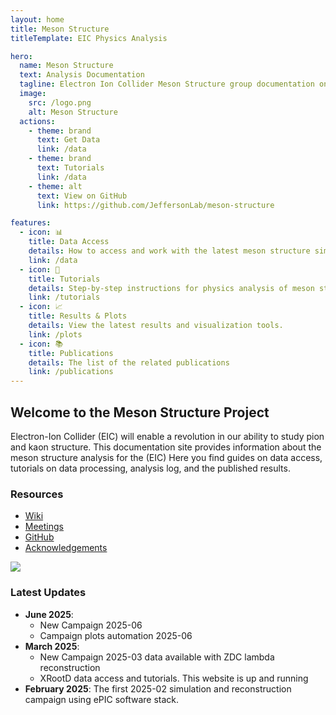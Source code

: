 ```yaml
---
layout: home
title: Meson Structure
titleTemplate: EIC Physics Analysis

hero:
  name: Meson Structure
  text: Analysis Documentation
  tagline: Electron Ion Collider Meson Structure group documentation on simulation, reconstruction and analysis   
  image:
    src: /logo.png
    alt: Meson Structure
  actions:
    - theme: brand
      text: Get Data
      link: /data
    - theme: brand
      text: Tutorials
      link: /data
    - theme: alt
      text: View on GitHub
      link: https://github.com/JeffersonLab/meson-structure

features:
  - icon: 📊
    title: Data Access
    details: How to access and work with the latest meson structure simulation data.
    link: /data
  - icon: 🔬
    title: Tutorials
    details: Step-by-step instructions for physics analysis of meson structure data.
    link: /tutorials
  - icon: 📈
    title: Results & Plots
    details: View the latest results and visualization tools.
    link: /plots
  - icon: 📚
    title: Publications
    details: The list of the related publications
    link: /publications
---
```


## Welcome to the Meson Structure Project

Electron-Ion Collider (EIC) will enable a revolution in our ability to study pion and kaon structure.
This documentation site provides information about the meson structure analysis for the (EIC) 
Here you find guides on data access, tutorials on data processing, analysis log, and the published results.

### Resources

- [Wiki](https://wiki.jlab.org/cuawiki/index.php/Meson_Structure_Functions)
- [Meetings](https://wiki.jlab.org/cuawiki/index.php/EIC_Meson_SF_Meeting_Material_and_Summaries)
- [GitHub](https://github.com/JeffersonLab/meson-structure)
- [Acknowledgements](https://wiki.jlab.org/cuawiki/index.php/People#Acknowledgements)

<a href="https://wiki.jlab.org/cuawiki/index.php/People#Acknowledgements">
  <img src="/acknowledgements_qr.png"/>
</a>


### Latest Updates

- **June 2025**:
  - New Campaign 2025-06
  - Campaign plots automation 2025-06
- **March 2025**: 
  - New Campaign 2025-03 data available with ZDC lambda reconstruction
  - XRootD data access and tutorials. This website is up and running 
- **February 2025**: The first 2025-02 simulation and reconstruction campaign using ePIC software stack. 
